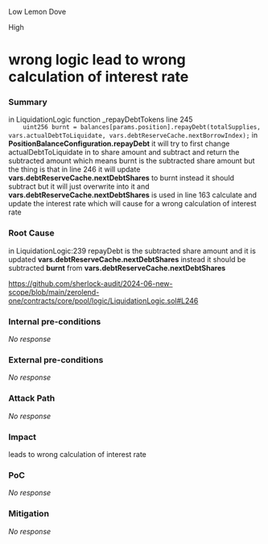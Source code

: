 Low Lemon Dove

High

# wrong logic lead to wrong calculation of  interest rate

### Summary

in LiquidationLogic function _repayDebtTokens line 245  
`    uint256 burnt = balances[params.position].repayDebt(totalSupplies, vars.actualDebtToLiquidate, vars.debtReserveCache.nextBorrowIndex);` in **PositionBalanceConfiguration.repayDebt**
 it will try to first change actualDebtToLiquidate in to share amount and subtract and return the subtracted  amount 
which means burnt is the subtracted share amount  but the thing is that in line 246  it will update  **vars.debtReserveCache.nextDebtShares** to burnt  instead it should subtract but it will just overwrite into it  and **vars.debtReserveCache.nextDebtShares** is used in line 163 calculate and update  the interest rate which will  cause for a wrong calculation of interest rate 


### Root Cause

in LiquidationLogic:239  repayDebt is  the subtracted share amount  and it is updated  **vars.debtReserveCache.nextDebtShares** instead it should be subtracted  **burnt** from **vars.debtReserveCache.nextDebtShares**

https://github.com/sherlock-audit/2024-06-new-scope/blob/main/zerolend-one/contracts/core/pool/logic/LiquidationLogic.sol#L246

### Internal pre-conditions

_No response_

### External pre-conditions

_No response_

### Attack Path

_No response_

### Impact

leads to wrong calculation of interest rate 

### PoC

_No response_

### Mitigation

_No response_